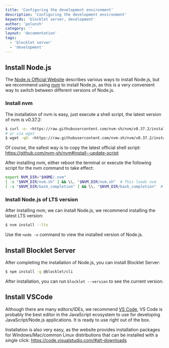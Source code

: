 ```yaml
---
title: 'Configuring the development environment'
description: 'Configuring the development environment'
keywords: 'blocklet server, development'
author: 'polunzh'
category: ''
layout: 'documentation'
tags:
  - 'blocklet server'
  - 'development'
---
```


## Install Node.js

The [Node.js Official Website](https:/nodejs.orgendownload) describes various ways to install Node.js, but we recommend using [nvm](https:/github.comnvm-shnvm) to install Node.js, as this is a very convenient way to switch between different versions of Node.js.

### Install nvm

The installation of nvm is easy, just execute a shell script, the latest version of nvm is v0.37.2:

```bash
$ curl -o- <https://raw.githubusercontent.com/nvm-sh/nvm/v0.37.2/install.sh> | bash
# or via wget
$ wget -qO- <https://raw.githubusercontent.com/nvm-sh/nvm/v0.37.2/install.sh> | bash
```

Of course, the safest way is to copy the latest official shell script: https://github.com/nvm-sh/nvm#install--update-script

After installing nvm, either reboot the terminal or execute the following script for the nvm command to take effect:

```bash
export NVM_DIR="$HOME/.nvm"
[ -s "$NVM_DIR/nvm.sh" ] && \\. "$NVM_DIR/nvm.sh"  # This loads nvm
[ -s "$NVM_DIR/bash_completion" ] && \\. "$NVM_DIR/bash_completion"  # This loads nvm bash_completion
```

### Install Node.js of LTS version

After installing nvm, we can install Node.js, we recommend installing the latest LTS version:

```bash
$ nvm install --lts
```

Use the `node -v` command to view the installed version of Node.js.

## Install Blocklet Server

After completing the installation of Node.js, you can install Blocklet Server:

```bash
$ npm install -g @blocklet/cli
```

After installation, you can run `blocklet --version` to see the current version.

## Install VSCode

Although there are many editors/IDEs, we recommend [VS Code](https://code.visualstudio.com/), VS Code is probably the best editor in the JavaScript ecosystem to use for developing JavaScript/Node.js applications. It is ready to use right out of the box.

Installation is also very easy, as the website provides installation packages for Windows/Mac/common Linux distributions that can be installed with a single click: https://code.visualstudio.com/#alt-downloads
